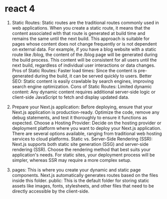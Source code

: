 # react 4

1. Static Routes: Static routes are the traditional routes commonly used in web applications. When you create a static route, it means that the content associated with that route is generated at build time and remains the same until the next build. This approach is suitable for pages whose content does not change frequently or is not dependent on external data. For example, if you have a blog website with a static route like /blog, the content of the /blog page will be generated during the build process. This content will be consistent for all users until the next build, regardless of individual user interactions or data changes. Pros of Static Routes: Faster load times: Since the content is pre-generated during the build, it can be served quickly to users. Better SEO: Static content is easily crawlable by search engines, improving search engine optimization.
Cons of Static Routes: Limited dynamic content: Any dynamic content requires additional server-side logic or client-side JavaScript to fetch and display updated data.

2. Prepare your Next.js application: Before deploying, ensure that your Next.js application is production-ready. Optimize the code, remove any debug statements, and test it thoroughly to ensure it functions as expected. Choose a Hosting Provider: Decide on the hosting provider or deployment platform where you want to deploy your Next.js application. There are several options available, ranging from traditional web hosting services to cloud platforms. Static vs. Server-Side Rendering (SSR): Next.js supports both static site generation (SSG) and server-side rendering (SSR). Choose the rendering method that best suits your application's needs. For static sites, your deployment process will be simpler, whereas SSR may require a more complex setup.

3. pages: This is where you create your dynamic and static page components. Next.js automatically generates routes based on the files inside this folder. public: This is the default folder for storing static assets like images, fonts, stylesheets, and other files that need to be directly accessible by the client-side.
